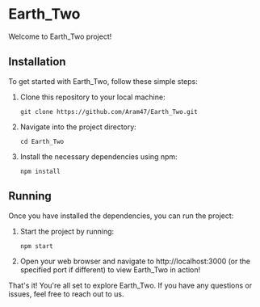 # Earth_Two

Welcome to Earth_Two project!

## Installation

To get started with Earth_Two, follow these simple steps:

1. Clone this repository to your local machine:
    ```
    git clone https://github.com/Aram47/Earth_Two.git
    ```

2. Navigate into the project directory:
    ```
    cd Earth_Two
    ```

3. Install the necessary dependencies using npm:
    ```
    npm install
    ```

## Running

Once you have installed the dependencies, you can run the project:

1. Start the project by running:
    ```
    npm start
    ```

2. Open your web browser and navigate to http://localhost:3000 (or the specified port if different) to view Earth_Two in action!

That's it! You're all set to explore Earth_Two. If you have any questions or issues, feel free to reach out to us.

